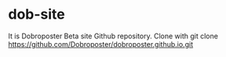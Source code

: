 # dob-site
It is Dobroposter Beta site Github repository.
Clone with git clone https://github.com/Dobroposter/dobroposter.github.io.git
